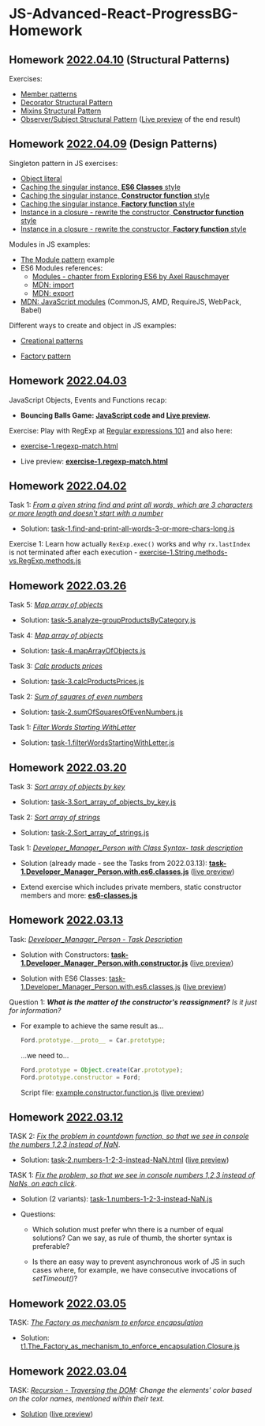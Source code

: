# JS-Advanced-React-ProgressBG-Homework

## Homework [2022.04.10](./homework/hw.2022.04.10) (Structural Patterns)

Exercises:
* [Member patterns](homework/hw.2022.04.10/member_patterns.js)
* [Decorator Structural Pattern](homework/hw.2022.04.10/structural_patterns_decorator.js)
* [Mixins Structural Pattern](homework/hw.2022.04.10/structural_patterns_mixins.js)
* [Observer/Subject Structural Pattern](homework/hw.2022.04.10/structural_patterns_observer) ([Live preview](https://metalevel-tech.github.io/js_homework/homework/hw.2022.04.10/structural_patterns_observer/index.html) of the end result)

## Homework [2022.04.09](./homework/hw.2022.04.09) (Design Patterns)

Singleton pattern in JS exercises:

* [Object literal](homework/hw.2022.04.09/singleton_pattern.js?plain=1#L17)
* [Caching the singular instance, **ES6 Classes** style](homework/hw.2022.04.09/singleton_pattern.js?plain=1#L28)
* [Caching the singular instance, **Constructor function** style](homework/hw.2022.04.09/singleton_pattern.js?plain=1#55)
* [Caching the singular instance, **Factory function** style](homework/hw.2022.04.09/singleton_pattern.js?plain=1#80)
* [Instance in a closure - rewrite the constructor, **Constructor function** style](homework/hw.2022.04.09/singleton_pattern.js?plain=1#97)
* [Instance in a closure - rewrite the constructor, **Factory function** style](homework/hw.2022.04.09/singleton_pattern.js?plain=1#122)

Modules in JS examples:

* [The Module pattern](homework/hw.2022.04.09/module_pattern.js) example
* ES6 Modules references: 
  * [Modules - chapter from Exploring ES6 by Axel Rauschmayer](https://wwwcourses.github.io/ProgressBG-JS-Advanced-React-Slides/pages/themes/CreationalPatterns/CreationalPatterns.html#/10/3)
  * [MDN: import](https://developer.mozilla.org/en-US/docs/Web/JavaScript/Reference/Statements/import)
  * [MDN: export](https://developer.mozilla.org/en-US/docs/Web/JavaScript/Reference/Statements/export)
* [MDN: JavaScript modules](https://developer.mozilla.org/en-US/docs/Web/JavaScript/Guide/Modules) (CommonJS, AMD, RequireJS, WebPack, Babel)

Different ways to create and object in JS examples:

 * [Creational patterns](homework/hw.2022.04.09/creational_patterns.js)
 
 * [Factory pattern](homework/hw.2022.04.09/factory_pattern.js)


## Homework [2022.04.03](./homework/hw.2022.04.03)

 JavaScript Objects, Events and Functions recap:

* **Bouncing Balls Game: [JavaScript code](./mdn.study/exercise_bounce_balls/main.js) and [Live preview](https://metalevel-tech.github.io/js_homework/mdn.study/exercise_bounce_balls/index.html).**
  
Exercise: Play with RegExp at [Regular expressions 101](https://regex101.com/account/library) and also here:

 * [exercise-1.regexp-match.html](./homework/hw.2022.04.03/exercise-1.regexp-match.html)

 * Live preview: [**exercise-1.regexp-match.html**](https://metalevel-tech.github.io/js_homework/homework/hw.2022.04.03/exercise-1.regexp-match.html)

## Homework [2022.04.02](./homework/hw.2022.04.02)

Task 1: [*From a given string find and print all words, which are 3 characters or more length and doesn't start with a number*](https://gist.githubusercontent.com/WWWCourses/f9212e587f8cf874c5b198c99147a27e/raw/b1797eba087773c354da00e75814592fdd8626f1/findAllWords.js)

* Solution: [task-1.find-and-print-all-words-3-or-more-chars-long.js](./homework/hw.2022.04.02/task-1.find-and-print-all-words-3-or-more-chars-long.js)

Exercise 1: Learn how actually `RexExp.exec()` works and why `rx.lastIndex` is not terminated after each execution - [exercise-1.String.methods-vs.RegExp.methods.js](./homework/hw.2022.04.02/exercise-1.String.methods-vs.RegExp.methods.js)


## Homework [2022.03.26](./homework/hw.2022.03.26)

Task 5: [*Map array of objects*](https://wwwcourses.github.io/ProgressBG-JS-Advanced-React-Slides/pages/themes/mapFilterReduceMethods/mapFilterReduceMethods.html#/analyseGroupProductsByCategory)

* Solution: [task-5.analyze-groupProductsByCategory.js](./homework/hw.2022.03.26/task-5.analyze-groupProductsByCategory.js)

Task 4: [*Map array of objects*](https://wwwcourses.github.io/ProgressBG-JS-Advanced-React-Slides/pages/themes/mapFilterReduceMethods/mapFilterReduceMethods.html#/mapArrayOfObjects)

* Solution: [task-4.mapArrayOfObjects.js](./homework/hw.2022.03.26/task-4.mapArrayOfObjects.js)

Task 3: [*Calc products prices*](https://wwwcourses.github.io/ProgressBG-JS-Advanced-React-Slides/pages/themes/mapFilterReduceMethods/mapFilterReduceMethods.html#/calcProductsPrices)

* Solution: [task-3.calcProductsPrices.js](./homework/hw.2022.03.26/task-3.calcProductsPrices.js)

Task 2: [*Sum of squares of even numbers*](https://wwwcourses.github.io/ProgressBG-JS-Advanced-React-Slides/pages/themes/mapFilterReduceMethods/mapFilterReduceMethods.html#/sumOfSquaresOfEvenNumbers)

* Solution: [task-2.sumOfSquaresOfEvenNumbers.js](./homework/hw.2022.03.26/task-2.sumOfSquaresOfEvenNumbers.js)

Task 1: [*Filter Words Starting WithLetter*](https://wwwcourses.github.io/ProgressBG-JS-Advanced-React-Slides/pages/themes/mapFilterReduceMethods/mapFilterReduceMethods.html#/filterWordsStartingWithLetter)

* Solution: [task-1.filterWordsStartingWithLetter.js](./homework/hw.2022.03.26/task-1.filterWordsStartingWithLetter.js)

## Homework [2022.03.20](./homework/hw.2022.03.20)
Task 3: [*Sort array of objects by key*](https://wwwcourses.github.io/ProgressBG-JS-Advanced-React-Slides/pages/themes/newES6syntax/newES6syntax.html#/25/2)

* Solution: [task-3.Sort_array_of_objects_by_key.js](./homework/hw.2022.03.20/task-3.Sort_array_of_objects_by_key.js)

Task 2: [*Sort array of strings*](https://wwwcourses.github.io/ProgressBG-JS-Advanced-React-Slides/pages/themes/newES6syntax/newES6syntax.html#/createNewSortedArray)

* Solution: [task-2.Sort_array_of_strings.js](./homework/hw.2022.03.20/task-2.Sort_array_of_strings.js)

Task 1: [*Developer_Manager_Person with Class Syntax- task description*](https://wwwcourses.github.io/ProgressBG-JS-Advanced-React-Slides/pages/themes/newES6syntax/newES6syntax.html#/DeveloperManagerPersonClassSyntaxTaskDescription)

* Solution (already made - see the Tasks from 2022.03.13): [**task-1.Developer_Manager_Person.with.es6.classes.js**](./homework/hw.2022.03.13/task-1.Developer_Manager_Person.with.es6.classes.js) ([live preview](https://metalevel-tech.github.io/js_homework/homework/hw.2022.03.13/task-1.Developer_Manager_Person.with.es6.classes.html))

* Extend exercise which includes private members, static constructor members and more: [**es6-classes.js**](labs/es6-classes.js)

## Homework [2022.03.13](./homework/hw.2022.03.13)
Task: [*Developer_Manager_Person - Task Description*](https://wwwcourses.github.io/ProgressBG-JS-Advanced-React-Slides/pages/themes/prototypalInheritance/prototypalInheritance.html#/DeveloperManagerPersonTaskDescription)

* Solution with Constructors: [**task-1.Developer_Manager_Person.with.constructor.js**](./homework/hw.2022.03.13/task-1.Developer_Manager_Person.with.constructor.js) ([live preview](https://metalevel-tech.github.io/js_homework/homework/hw.2022.03.13/task-1.Developer_Manager_Person.with.constructor.html))

* Solution with ES6 Classes: [task-1.Developer_Manager_Person.with.es6.classes.js](./homework/hw.2022.03.13/task-1.Developer_Manager_Person.with.es6.classes.js) ([live preview](https://metalevel-tech.github.io/js_homework/homework/hw.2022.03.13/task-1.Developer_Manager_Person.with.es6.classes.html))

Question 1: ***What is the matter of the constructor's reassignment?** Is it just for information?*

* For example to achieve the same result as...

  ```js
  Ford.prototype.__proto__ = Car.prototype;
  ```
  ...we need to...

  ```js
  Ford.prototype = Object.create(Car.prototype);
  Ford.prototype.constructor = Ford;
  ```

  Script file: [example.constructor.function.js](./homework/hw.2022.03.13/example.constructor.function.js) ([live preview](https://metalevel-tech.github.io/js_homework/homework/hw.2022.03.13/example.constructor.function.html))


## Homework [2022.03.12](./homework/hw.2022.03.12)

TASK 2: [*Fix the problem in countdown function, so that we see in console the numbers 1,2,3 instead of NaN*](https://wwwcourses.github.io/ProgressBG-JS-Advanced-React-Slides/pages/themes/thisContext/thisContext.html#/task2).

* Solution: [task-2.numbers-1-2-3-instead-NaN.html](./homework/hw.2022.03.12/task-2.numbers-1-2-3-instead-NaN.html) ([live preview](https://metalevel-tech.github.io/js_homework/homework/hw.2022.03.12/task-2.numbers-1-2-3-instead-NaN.live.html))


TASK 1: [*Fix the problem, so that we see in console numbers 1,2,3 instead of NaNs, on each click*](https://wwwcourses.github.io/ProgressBG-JS-Advanced-React-Slides/pages/themes/thisContext/thisContext.html#/task1).

* Solution (2 variants): [task-1.numbers-1-2-3-instead-NaN.js](./homework/hw.2022.03.12/task-1.numbers-1-2-3-instead-NaN.js)

* Questions:

  * Which solution must prefer whn there is a number of equal solutions? Can we say, as rule of thumb, the shorter syntax is preferable?

  * Is there an easy way to prevent asynchronous work of JS in such cases where, for example, we have consecutive invocations of *setTimeout()*?


  
## Homework [2022.03.05](./homework/hw.2022.03.05)

TASK: [*The Factory as mechanism to enforce encapsulation*](https://wwwcourses.github.io/ProgressBG-JS-Advanced-React-Slides/pages/themes/OOPinJS/OOPinJS.html#/taskTheFactoryAsMechanismToEnforceEncapsulation)

* Solution: [t1.The_Factory_as_mechanism_to_enforce_encapsulation.Closure.js](./homework/hw.2022.03.05/t1.The_Factory_as_mechanism_to_enforce_encapsulation.Closure.js)



## Homework [2022.03.04](./homework/hw.2022.03.04)

TASK: *[Recursion - Traversing the DOM](https://wwwcourses.github.io/ProgressBG-JS-Advanced-React-Slides/pages/themes/Functions/Functions.html#/13/7): Change the elements' color based on the color names, mentioned within their text.*

* [Solution](./homework/hw.2022.03.04/index.html) ([live preview](https://metalevel-tech.github.io/js_homework/homework/hw.2022.03.04/index.html))
